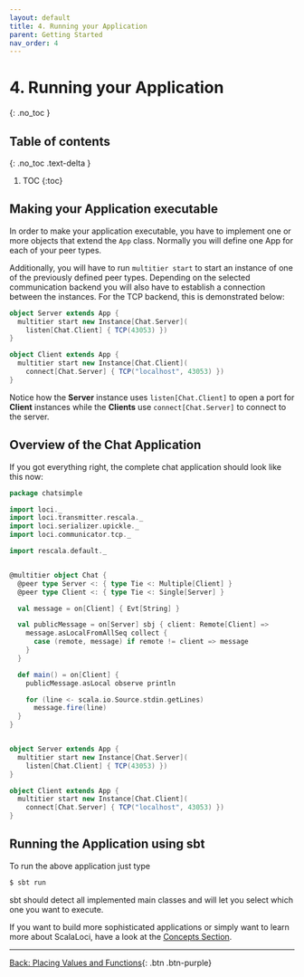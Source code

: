 ```yaml
---
layout: default
title: 4. Running your Application
parent: Getting Started
nav_order: 4
---
```


<h1>4. Running your Application </h1>
{: .no_toc }

## Table of contents
{: .no_toc .text-delta }

1. TOC
{:toc}

## Making your Application executable

In order to make your application executable, you have to implement one or more objects that extend the `App` class. Normally you will define one App for each of your peer types.

Additionally, you will have to run `multitier start` to start an instance of one of the previously defined peer types. Depending on the selected communication backend you will also have to establish a connection between the instances. For the TCP backend, this is demonstrated below:

```scala
object Server extends App {
  multitier start new Instance[Chat.Server](
    listen[Chat.Client] { TCP(43053) })
}

object Client extends App {
  multitier start new Instance[Chat.Client](
    connect[Chat.Server] { TCP("localhost", 43053) })
}
```

Notice how the **Server** instance uses `listen[Chat.Client]` to open a port for **Client** instances while the **Clients** use `connect[Chat.Server]` to connect to the server.

## Overview of the Chat Application

If you got everything right, the complete chat application should look like this now:

```scala
package chatsimple

import loci._
import loci.transmitter.rescala._
import loci.serializer.upickle._
import loci.communicator.tcp._

import rescala.default._


@multitier object Chat {
  @peer type Server <: { type Tie <: Multiple[Client] }
  @peer type Client <: { type Tie <: Single[Server] }

  val message = on[Client] { Evt[String] }

  val publicMessage = on[Server] sbj { client: Remote[Client] =>
    message.asLocalFromAllSeq collect {
      case (remote, message) if remote != client => message
    }
  }

  def main() = on[Client] {
    publicMessage.asLocal observe println

    for (line <- scala.io.Source.stdin.getLines)
      message.fire(line)
  }
}


object Server extends App {
  multitier start new Instance[Chat.Server](
    listen[Chat.Client] { TCP(43053) })
}

object Client extends App {
  multitier start new Instance[Chat.Client](
    connect[Chat.Server] { TCP("localhost", 43053) })
}
```

## Running the Application using sbt

To run the above application just type

```bash
$ sbt run
```

sbt should detect all implemented main classes and will let you select which one you want to execute.

If you want to build more sophisticated applications or simply want to learn more about ScalaLoci, have a look at the [Concepts Section](../concepts/concepts).

---
[Back: Placing Values and Functions](placement.html){: .btn .btn-purple}
